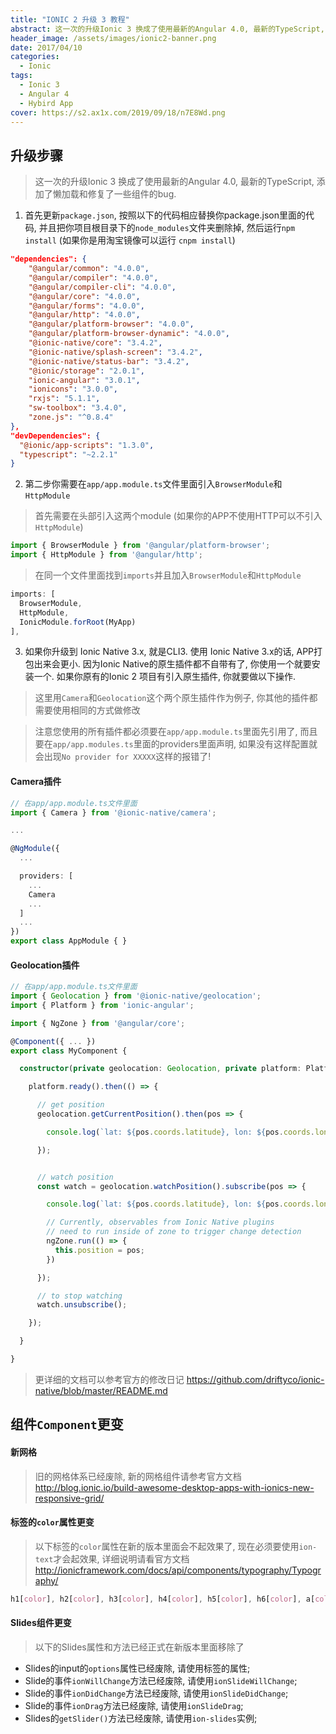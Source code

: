 ```yaml
---
title: "IONIC 2 升级 3 教程"
abstract: 这一次的升级Ionic 3 换成了使用最新的Angular 4.0, 最新的TypeScript, 添加了懒加载和修复了一些组件的bug.
header_image: /assets/images/ionic2-banner.png
date: 2017/04/10
categories:
  - Ionic
tags:
  - Ionic 3
  - Angular 4
  - Hybird App
cover: https://s2.ax1x.com/2019/09/18/n7E8Wd.png
---
```


## 升级步骤

> 这一次的升级Ionic 3 换成了使用最新的Angular 4.0, 最新的TypeScript, 添加了懒加载和修复了一些组件的bug.

1. 首先更新```package.json```, 按照以下的代码相应替换你package.json里面的代码, 并且把你项目根目录下的```node_modules```文件夹删除掉, 然后运行```npm install``` (如果你是用淘宝镜像可以运行 ```cnpm install```)

```json
"dependencies": {
    "@angular/common": "4.0.0",
    "@angular/compiler": "4.0.0",
    "@angular/compiler-cli": "4.0.0",
    "@angular/core": "4.0.0",
    "@angular/forms": "4.0.0",
    "@angular/http": "4.0.0",
    "@angular/platform-browser": "4.0.0",
    "@angular/platform-browser-dynamic": "4.0.0",
    "@ionic-native/core": "3.4.2",
    "@ionic-native/splash-screen": "3.4.2",
    "@ionic-native/status-bar": "3.4.2",
    "@ionic/storage": "2.0.1",
    "ionic-angular": "3.0.1",
    "ionicons": "3.0.0",
    "rxjs": "5.1.1",
    "sw-toolbox": "3.4.0",
    "zone.js": "^0.8.4"
},
"devDependencies": {
  "@ionic/app-scripts": "1.3.0",
  "typescript": "~2.2.1"
}
```

2. 第二步你需要在```app/app.module.ts```文件里面引入```BrowserModule```和```HttpModule```

> 首先需要在头部引入这两个module (如果你的APP不使用HTTP可以不引入```HttpModule```)

```typescript
import { BrowserModule } from '@angular/platform-browser';
import { HttpModule } from '@angular/http';
```

> 在同一个文件里面找到```imports```并且加入```BrowserModule```和```HttpModule```

```typescript
imports: [
  BrowserModule,
  HttpModule,
  IonicModule.forRoot(MyApp)
],
```

3. 如果你升级到 Ionic Native 3.x, 就是CLI3. 使用 Ionic Native 3.x的话, APP打包出来会更小. 因为Ionic Native的原生插件都不自带有了, 你使用一个就要安装一个. 如果你原有的Ionic 2 项目有引入原生插件, 你就要做以下操作.

> 这里用```Camera```和```Geolocation```这个两个原生插件作为例子, 你其他的插件都需要使用相同的方式做修改

> 注意您使用的所有插件都必须要在```app/app.module.ts```里面先引用了, 而且要在```app/app.modules.ts```里面的providers里面声明, 如果没有这样配置就会出现```No provider for XXXXX```这样的报错了!

#### Camera插件

```typescript
// 在app/app.module.ts文件里面
import { Camera } from '@ionic-native/camera';

...

@NgModule({
  ...

  providers: [
    ...
    Camera
    ...
  ]
  ...
})
export class AppModule { }
```

#### Geolocation插件

```typescript
// 在app/app.module.ts文件里面
import { Geolocation } from '@ionic-native/geolocation';
import { Platform } from 'ionic-angular';

import { NgZone } from '@angular/core';

@Component({ ... })
export class MyComponent {

  constructor(private geolocation: Geolocation, private platform: Platform, private ngZone: NgZone) {

    platform.ready().then(() => {

      // get position
      geolocation.getCurrentPosition().then(pos => {

        console.log(`lat: ${pos.coords.latitude}, lon: ${pos.coords.longitude}`)

      });


      // watch position
      const watch = geolocation.watchPosition().subscribe(pos => {

        console.log(`lat: ${pos.coords.latitude}, lon: ${pos.coords.longitude}`)

        // Currently, observables from Ionic Native plugins
        // need to run inside of zone to trigger change detection
        ngZone.run(() => {
          this.position = pos;
        })

      });

      // to stop watching
      watch.unsubscribe();

    });

  }

}
```

> 更详细的文档可以参考官方的修改日记 https://github.com/driftyco/ionic-native/blob/master/README.md

## 组件`Component`更变

#### 新网格

> 旧的网格体系已经废除, 新的网格组件请参考官方文档 http://blog.ionic.io/build-awesome-desktop-apps-with-ionics-new-responsive-grid/

#### 标签的`color`属性更变

> 以下标签的```color```属性在新的版本里面会不起效果了, 现在必须要使用```ion-text```才会起效果, 详细说明请看官方文档 http://ionicframework.com/docs/api/components/typography/Typography/

```css
h1[color], h2[color], h3[color], h4[color], h5[color], h6[color], a[color]:not([ion-button]):not([ion-item]):not([ion-fab]), p[color], span[color], b[color], i[color], strong[color], em[color], small[color], sub[color], sup[color]
```

#### Slides组件更变

> 以下的Slides属性和方法已经正式在新版本里面移除了

+ Slides的input的```options```属性已经废除, 请使用标签的属性;
+ Slide的事件```ionWillChange```方法已经废除, 请使用```ionSlideWillChange```;
+ Slide的事件```ionDidChange```方法已经废除, 请使用```ionSlideDidChange```;
+ Slide的事件```ionDrag```方法已经废除, 请使用```ionSlideDrag```;
+ Slides的```getSlider()```方法已经废除, 请使用```ion-slides```实例;

